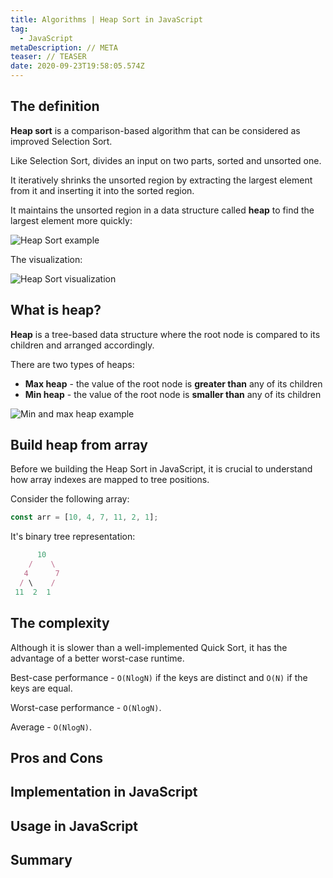 ```yaml
---
title: Algorithms | Heap Sort in JavaScript
tag:
  - JavaScript
metaDescription: // META
teaser: // TEASER
date: 2020-09-23T19:58:05.574Z
---
```

## The definition

**Heap sort** is a comparison-based algorithm that can be considered as improved Selection Sort.

Like Selection Sort, divides an input on two parts, sorted and unsorted one.

It iteratively shrinks the unsorted region by extracting the largest element from it and inserting it into the sorted region.

It maintains the unsorted region in a data structure called **heap** to find the largest element more quickly:

![Heap Sort example](/img/heap_sort_example.gif "Heap Sort example")

The visualization:

![Heap Sort visualization](/img/sorting_heapsort_anim.gif "Heap Sort visualization")

## What is heap?

**Heap** is a tree-based data structure where the root node is compared to its children and arranged accordingly.

There are two types of heaps:

* **Max heap** - the value of the root node is **greater than** any of its children
* **Min heap** - the value of the root node is **smaller than** any of its children

![Min and max heap example](/img/1mghtrv.png "Min and max heap example")

## Build heap from array

Before we building the Heap Sort in JavaScript, it is crucial to understand how array indexes are mapped to tree positions.

Consider the following array:

```javascript
const arr = [10, 4, 7, 11, 2, 1];
```

It's binary tree representation:

```javascript
      10
    /    \
   4      7
  / \    /
 11  2  1
```

## The complexity

Although it is slower than a well-implemented Quick Sort, it has the advantage of a better worst-case runtime.

Best-case performance - `O(NlogN)` if the keys are distinct and `O(N)` if the keys are equal.

Worst-case performance - `O(NlogN)`.

Average - `O(NlogN)`.

## Pros and Cons

## Implementation in JavaScript

## Usage in JavaScript

## Summary